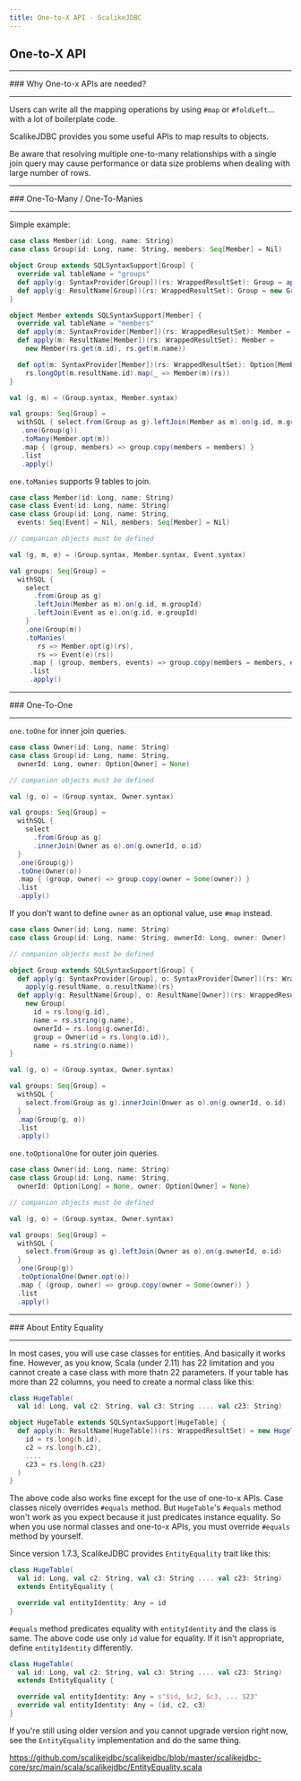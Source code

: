 ```yaml
---
title: One-to-X API - ScalikeJDBC
---
```


## One-to-X API

<hr/>
### Why One-to-x APIs are needed?
<hr/>

Users can write all the mapping operations by using `#map` or `#foldLeft`... with a lot of boilerplate code.

ScalikeJDBC provides you some useful APIs to map results to objects.

<div class="alert alert-warning">
Be aware that resolving multiple one-to-many relationships with a single join query may cause performance or data size problems when dealing with large number of rows.
</div>

<hr/>
### One-To-Many / One-To-Manies
<hr/>

Simple example:

```scala
case class Member(id: Long, name: String)
case class Group(id: Long, name: String, members: Seq[Member] = Nil)

object Group extends SQLSyntaxSupport[Group] {
  override val tableName = "groups"
  def apply(g: SyntaxProvider[Group])(rs: WrappedResultSet): Group = apply(g.resultName)(rs)
  def apply(g: ResultName[Group])(rs: WrappedResultSet): Group = new Group(rs.get(g.id), rs.get(g.name))
}

object Member extends SQLSyntaxSupport[Member] {
  override val tableName = "members"
  def apply(m: SyntaxProvider[Member])(rs: WrappedResultSet): Member = apply(m.resultName)(rs)
  def apply(m: ResultName[Member])(rs: WrappedResultSet): Member =
    new Member(rs.get(m.id), rs.get(m.name))

  def opt(m: SyntaxProvider[Member])(rs: WrappedResultSet): Option[Member] =
    rs.longOpt(m.resultName.id).map(_ => Member(m)(rs))
}

val (g, m) = (Group.syntax, Member.syntax)

val groups: Seq[Group] =
  withSQL { select.from(Group as g).leftJoin(Member as m).on(g.id, m.groupId) }
   .one(Group(g))
   .toMany(Member.opt(m))
   .map { (group, members) => group.copy(members = members) }
   .list
   .apply()
```

`one.toManies` supports 9 tables to join.

```scala
case class Member(id: Long, name: String)
case class Event(id: Long, name: String)
case class Group(id: Long, name: String,
  events: Seq[Event] = Nil, members: Seq[Member] = Nil)

// companion objects must be defined

val (g, m, e) = (Group.syntax, Member.syntax, Event.syntax)

val groups: Seq[Group] =
  withSQL {
    select
      .from(Group as g)
      .leftJoin(Member as m).on(g.id, m.groupId)
      .leftJoin(Event as e).on(g.id, e.groupId)
    }
    .one(Group(m))
    .toManies(
       rs => Member.opt(g)(rs),
       rs => Event(e)(rs))
     .map { (group, members, events) => group.copy(members = members, events = events) }
     .list
     .apply()
```

<hr/>
### One-To-One
<hr/>

`one.toOne` for inner join queries.

```scala
case class Owner(id: Long, name: String)
case class Group(id: Long, name: String,
  ownerId: Long, owner: Option[Owner] = None)

// companion objects must be defined

val (g, o) = (Group.syntax, Owner.syntax)

val groups: Seq[Group] =
  withSQL {
    select
      .from(Group as g)
      .innerJoin(Owner as o).on(g.ownerId, o.id)
  }
  .one(Group(g))
  .toOne(Owner(o))
  .map { (group, owner) => group.copy(owner = Some(owner)) }
  .list
  .apply()
```

If you don't want to define `owner` as an optional value, use `#map` instead.

```scala
case class Owner(id: Long, name: String)
case class Group(id: Long, name: String, ownerId: Long, owner: Owner)

// companion objects must be defined

object Group extends SQLSyntaxSupport[Group] {
  def apply(g: SyntaxProvider[Group], o: SyntaxProvider[Owner])(rs: WrappedResultSet): Group =
    apply(g.resultName, o.resultName)(rs)
  def apply(g: ResultName[Group], o: ResultName[Owner])(rs: WrappedResultSet): Group =
    new Group(
      id = rs.long(g.id),
      name = rs.string(g.name),
      ownerId = rs.long(g.ownerId),
      group = Owner(id = rs.long(o.id)),
      name = rs.string(o.name))
}

val (g, o) = (Group.syntax, Owner.syntax)

val groups: Seq[Group] =
  withSQL {
    select.from(Group as g).innerJoin(Onwer as o).on(g.ownerId, o.id)
  }
  .map(Group(g, o))
  .list
  .apply()
```

`one.toOptionalOne` for outer join queries.

```scala
case class Owner(id: Long, name: String)
case class Group(id: Long, name: String,
  ownerId: Option[Long] = None, owner: Option[Owner] = None)

// companion objects must be defined

val (g, o) = (Group.syntax, Owner.syntax)

val groups: Seq[Group] =
  withSQL {
    select.from(Group as g).leftJoin(Owner as o).on(g.ownerId, o.id)
  }
  .one(Group(g))
  .toOptionalOne(Owner.opt(o))
  .map { (group, owner) => group.copy(owner = Some(owner)) }
  .list
  .apply()
```

<hr/>
### About Entity Equality
<hr/>

In most cases, you will use case classes for entities. And basically it works fine. However, as you know, Scala (under 2.11) has 22 limitation and you cannot create a case class with more thatn 22 parameters. If your table has more than 22 columns, you need to create a normal class like this:

```scala
class HugeTable(
  val id: Long, val c2: String, val c3: String .... val c23: String)

object HugeTable extends SQLSyntaxSupport[HugeTable] {
  def apply(h: ResultName[HugeTable])(rs: WrappedResultSet) = new HugeTable(
    id = rs.long(h.id),
    c2 = rs.long(h.c2),
    ....
    c23 = rs.long(h.c23)
  )
}
```

The above code also works fine except for the use of one-to-x APIs. Case classes nicely overrides `#equals` method. But `HugeTable`'s `#equals` method won't work as you expect because it just predicates instance equality. So when you use normal classes and one-to-x APIs, you must override `#equals` method by yourself.

Since version 1.7.3, ScalikeJDBC provides `EntityEquality` trait like this:

```scala
class HugeTable(
  val id: Long, val c2: String, val c3: String .... val c23: String)
  extends EntityEquality {

  override val entityIdentity: Any = id
}
```

`#equals` method predicates equality with `entityIdentity` and the class is same. The above code use only `id` value for equality. If it isn't appropriate, define `entityIdentity` differently.

```scala
class HugeTable(
  val id: Long, val c2: String, val c3: String .... val c23: String)
  extends EntityEquality {

  override val entityIdentity: Any = s"$id, $c2, $c3, ... $23"
  override val entityIdentity: Any = (id, c2, c3)
}
```

If you're still using older version and you cannot upgrade version right now, see the `EntityEquality` implementation and do the same thing.

https://github.com/scalikejdbc/scalikejdbc/blob/master/scalikejdbc-core/src/main/scala/scalikejdbc/EntityEquality.scala

